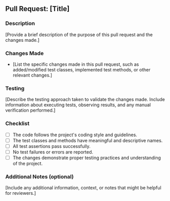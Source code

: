 ## Pull Request: [Title]

### Description
[Provide a brief description of the purpose of this pull request and the changes made.]

### Changes Made
- [List the specific changes made in this pull request, such as added/modified test classes, implemented test methods, or other relevant changes.]

### Testing
[Describe the testing approach taken to validate the changes made. Include information about executing tests, observing results, and any manual verification performed.]

### Checklist
- [ ] The code follows the project's coding style and guidelines.
- [ ] The test classes and methods have meaningful and descriptive names.
- [ ] All test assertions pass successfully.
- [ ] No test failures or errors are reported.
- [ ] The changes demonstrate proper testing practices and understanding of the project.

### Additional Notes (optional)
[Include any additional information, context, or notes that might be helpful for reviewers.]
